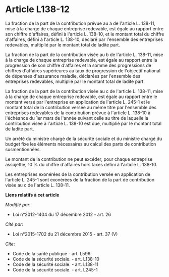 # Article L138-12

La fraction de la part de la contribution prévue au a de l'article L. 138-11, mise à la charge de chaque entreprise
redevable, est égale au rapport entre son chiffre d'affaires, défini à l'article L. 138-10, et le montant total du chiffre
d'affaires, défini à l'article L. 138-10, déclaré par l'ensemble des entreprises redevables, multiplié par le montant total
de ladite part.

La fraction de la part de la contribution visée au b de l'article L. 138-11, mise à la charge de chaque entreprise redevable,
est égale au rapport entre la progression de son chiffre d'affaires et la somme des progressions de chiffres d'affaires
supérieures au taux de progression de l'objectif national de dépenses d'assurance maladie, déclarées par l'ensemble des
entreprises redevables, multiplié par le montant total de ladite part.

La fraction de la part de la contribution visée au c de l'article L. 138-11, mise à la charge de chaque entreprise redevable,
est égale au rapport entre le montant versé par l'entreprise en application de l'article L. 245-1 et le montant total de la
contribution versée au même titre par l'ensemble des entreprises redevables de la contribution prévue à l'article L. 138-10 à
l'échéance du 1er mars de l'année suivant celle au titre de laquelle la contribution visée à l'article L. 138-10 est due,
multiplié par le montant total de ladite part.

Un arrêté du ministre chargé de la sécurité sociale et du ministre chargé du budget fixe les éléments nécessaires au calcul
des parts de contribution susmentionnées.

Le montant de la contribution ne peut excéder, pour chaque entreprise assujettie, 10 % du chiffre d'affaires hors taxes
défini à l'article L. 138-10.

Les entreprises exonérées de la contribution versée en application de l'article L. 245-1 sont exonérées de la fraction de la
part de contribution visée au c de l'article L. 138-11.

**Liens relatifs à cet article**

_Modifié par_:

  - Loi n°2012-1404 du 17 décembre 2012 - art. 26

_Cité par_:

  - Loi n°2015-1702 du 21 décembre 2015 - art. 37 (V)

_Cite_:

  - Code de la santé publique - art. L596
  - Code de la sécurité sociale. - art. L138-10
  - Code de la sécurité sociale. - art. L138-11
  - Code de la sécurité sociale. - art. L245-1
